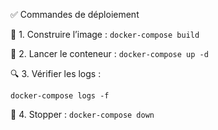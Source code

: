 ✅ Commandes de déploiement

🧱 1. Construire l’image :
```docker-compose build```

🚀 2. Lancer le conteneur :
```docker-compose up -d```

🔍 3. Vérifier les logs :

```docker-compose logs -f```

🧼 4. Stopper :
```docker-compose down```
